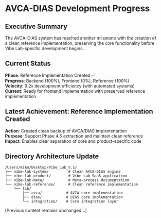 # AVCA-DIAS Development Progress

## Executive Summary
The AVCA-DIAS system has reached another milestone with the creation of a clean reference implementation, preserving the core functionality before Vibe Lab-specific development begins.

## Current Status
**Phase**: Reference Implementation Created ✅  
**Progress**: Backend (100%), Frontend (0%), Reference (100%)  
**Velocity**: 9.2x development efficiency (with automated systems)  
**Current**: Ready for frontend implementation with preserved reference implementation

## Latest Achievement: Reference Implementation Created
**Action**: Created clean backup of AVCA/DIAS implementation  
**Purpose**: Support Phase 4.5 extraction and maintain clean reference  
**Impact**: Enables clear separation of core and product-specific code

## Directory Architecture Update
```
/Users/mike/Desktop/Vibe_Lab_V.1/
├── vibe-lab-system/         # Clean AVCA-DIAS engine
├── vibe-lab-product/        # Vibe Lab SaaS application
├── vibe-lab-meta/           # Meta-process documentation
└── vibe-lab-reference/      # Clean reference implementation
    └── lib/
        ├── avca/           # AVCA core implementation
        ├── dias/           # DIAS core implementation
        └── integration/    # Core integration layer
```

[Previous content remains unchanged...]